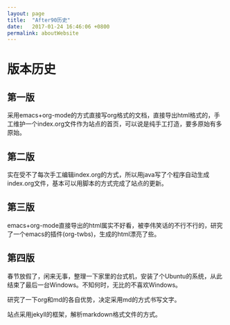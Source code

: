 ```yaml
---
layout: page
title:  "After90历史"
date:   2017-01-24 16:46:06 +0800
permalink: aboutWebsite
---
```

# 版本历史

## 第一版

采用emacs+org-mode的方式直接写org格式的文档，直接导出html格式的，手工维护一个index.org文件作为站点的首页，可以说是纯手工打造，要多原始有多原始。

## 第二版

实在受不了每次手工编辑index.org的方式，所以用java写了个程序自动生成index.org文件，基本可以用脚本的方式完成了站点的更新。

## 第三版

emacs+org-mode直接导出的html属实不好看，被李伟笑话的不行不行的，研究了一个emacs的插件(org-twbs)，生成的html漂亮了些。

## 第四版

春节放假了，闲来无事，整理一下家里的台式机，安装了个Ubuntu的系统，从此结束了最后一台Windows。不知何时，无比的不喜欢Windows。

研究了一下org和md的各自优势，决定采用md的方式书写文字。

站点采用jekyll的框架，解析markdown格式文件的方式。
